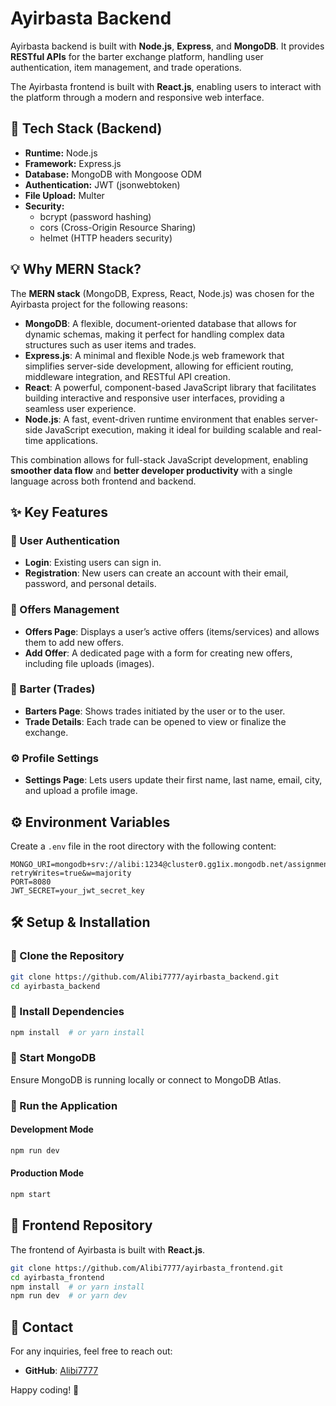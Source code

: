 # Ayirbasta Backend

Ayirbasta backend is built with **Node.js**, **Express**, and **MongoDB**. It provides **RESTful APIs** for the barter exchange platform, handling user authentication, item management, and trade operations.

The Ayirbasta frontend is built with **React.js**, enabling users to interact with the platform through a modern and responsive web interface.

## 🚀 Tech Stack (Backend)

- **Runtime:** Node.js
- **Framework:** Express.js
- **Database:** MongoDB with Mongoose ODM
- **Authentication:** JWT (jsonwebtoken)
- **File Upload:** Multer
- **Security:**
  - bcrypt (password hashing)
  - cors (Cross-Origin Resource Sharing)
  - helmet (HTTP headers security)

## 💡 Why MERN Stack?

The **MERN stack** (MongoDB, Express, React, Node.js) was chosen for the Ayirbasta project for the following reasons:

- **MongoDB**: A flexible, document-oriented database that allows for dynamic schemas, making it perfect for handling complex data structures such as user items and trades.
- **Express.js**: A minimal and flexible Node.js web framework that simplifies server-side development, allowing for efficient routing, middleware integration, and RESTful API creation.
- **React**: A powerful, component-based JavaScript library that facilitates building interactive and responsive user interfaces, providing a seamless user experience.
- **Node.js**: A fast, event-driven runtime environment that enables server-side JavaScript execution, making it ideal for building scalable and real-time applications.

This combination allows for full-stack JavaScript development, enabling **smoother data flow** and **better developer productivity** with a single language across both frontend and backend.

## ✨ Key Features

### 🔑 User Authentication

- **Login**: Existing users can sign in.
- **Registration**: New users can create an account with their email, password, and personal details.

### 🎯 Offers Management

- **Offers Page**: Displays a user’s active offers (items/services) and allows them to add new offers.
- **Add Offer**: A dedicated page with a form for creating new offers, including file uploads (images).

### 🔄 Barter (Trades)

- **Barters Page**: Shows trades initiated by the user or to the user.
- **Trade Details**: Each trade can be opened to view or finalize the exchange.

### ⚙️ Profile Settings

- **Settings Page**: Lets users update their first name, last name, email, city, and upload a profile image.

## ⚙️ Environment Variables

Create a `.env` file in the root directory with the following content:

```env
MONGO_URI=mongodb+srv://alibi:1234@cluster0.gg1ix.mongodb.net/assignment3?retryWrites=true&w=majority
PORT=8080
JWT_SECRET=your_jwt_secret_key
```

## 🛠 Setup & Installation

### 🔹 Clone the Repository

```sh
git clone https://github.com/Alibi7777/ayirbasta_backend.git
cd ayirbasta_backend
```

### 🔹 Install Dependencies

```sh
npm install  # or yarn install
```

### 🔹 Start MongoDB

Ensure MongoDB is running locally or connect to MongoDB Atlas.

### 🔹 Run the Application

#### Development Mode

```sh
npm run dev
```

#### Production Mode

```sh
npm start
```

## 📌 Frontend Repository

The frontend of Ayirbasta is built with **React.js**.

```sh
git clone https://github.com/Alibi7777/ayirbasta_frontend.git
cd ayirbasta_frontend
npm install  # or yarn install
npm run dev  # or yarn dev
```

## 📩 Contact

For any inquiries, feel free to reach out:

- **GitHub**: [Alibi7777](https://github.com/Alibi7777)

Happy coding! 🚀
